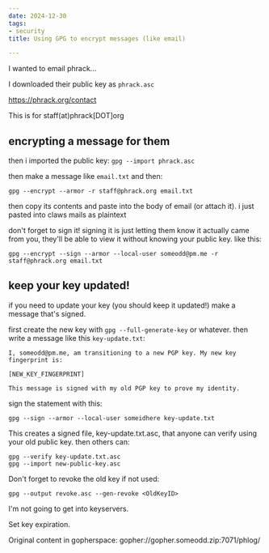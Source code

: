 ```yaml
---
date: 2024-12-30
tags:
- security
title: Using GPG to encrypt messages (like email)

---
```



I wanted to email phrack...

I downloaded their public key as `phrack.asc`

https://phrack.org/contact

This is for staff(at)phrack[DOT]org

## encrypting a message for them

then i imported the public key: `gpg --import phrack.asc`

then make a message like `email.txt` and then:

```
gpg --encrypt --armor -r staff@phrack.org email.txt
```

then copy its contents and paste into the body of email (or attach it). i just pasted into claws mails as plaintext

don't forget to sign it! signing it is just letting them know it actually came from you, they'll be able to view it without knowing your public key. like this:

```
gpg --encrypt --sign --armor --local-user someodd@pm.me -r staff@phrack.org email.txt
```

## keep your key updated!

if you need to update your key (you should keep it updated!) make a message that's signed.

first create the new key with `gpg --full-generate-key` or whatever. then write a message like this `key-update.txt`:

```
I, someodd@pm.me, am transitioning to a new PGP key. My new key fingerprint is:

[NEW_KEY_FINGERPRINT]

This message is signed with my old PGP key to prove my identity.
```

sign the statement with this:

```
gpg --sign --armor --local-user someidhere key-update.txt
```

This creates a signed file, key-update.txt.asc, that anyone can verify using your old public key. then others can:

```
gpg --verify key-update.txt.asc
gpg --import new-public-key.asc
```

Don't forget to revoke the old key if not used:

```
gpg --output revoke.asc --gen-revoke <OldKeyID>
```

I'm not going to get into keyservers.

Set key expiration.


Original content in gopherspace: gopher://gopher.someodd.zip:7071/phlog/
